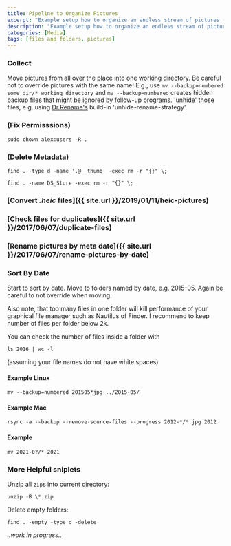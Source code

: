 ```yaml
---
title: Pipeline to Organize Pictures
excerpt: "Example setup how to organize an endless stream of pictures (and videos)."
description: "Example setup how to organize an endless stream of pictures (and videos)."
categories: [Media]
tags: [files and folders, pictures]
---
```


### Collect
Move pictures from all over the place into one working directory. Be careful not to override pictures with the same name!
E.g., use
`mv --backup=numbered some_dir/* working_directory`
and
`mv --backup=numbered` creates hidden backup files that might be ignored by follow-up programs. 'unhide' those files, e.g. using [Dr.Rename's](https://github.com/kerner1000/drrename) build-in 'unhide-rename-strategy'.
	
###	(Fix Permisssions)
`sudo chown alex:users -R .`

### (Delete Metadata)
`find . -type d -name '.@__thumb' -exec rm -r "{}" \;`

`find . -name DS_Store -exec rm -r "{}" \;`

### [Convert *.heic* files]({{ site.url }}/2019/01/11/heic-pictures)

### [Check files for duplicates]({{ site.url }}/2017/06/07/duplicate-files)

### [Rename pictures by meta date]({{ site.url }}/2017/06/07/rename-pictures-by-date)

### Sort By Date
Start to sort by date. Move to folders named by date, e.g. 2015-05. Again be careful to not override when moving.

Also note, that too many files in one folder will kill performance of your graphical file manager such as Nautilus of Finder. I recommend to keep number of files per folder below 2k.

You can check the number of files inside a folder with

`ls 2016 | wc -l`

(assuming your file names do not have white spaces)

#### Example Linux
```
mv --backup=numbered 201505*jpg ../2015-05/
```
#### Example Mac
```
rsync -a --backup --remove-source-files --progress 2012-*/*.jpg 2012
```

#### Example
```
mv 2021-0?/* 2021
```



### More Helpful sniplets

Unzip all `zip`s into current directory:
```
unzip -B \*.zip
```
Delete empty folders:
```
find . -empty -type d -delete
```


*..work in progress..*
